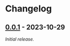 # Changelog

## [0.0.1] - 2023-10-29

_Initial release._

[0.0.1]: https://gitlab.com/xarvex/lazy-load.nvim/-/tags/0.0.1
